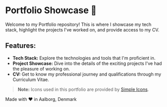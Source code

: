 # Portfolio Showcase 🚀

Welcome to my Portfolio repository! This is where I showcase my tech stack, highlight the projects I've worked on, and provide access to my CV.

## Features:

- **Tech Stack:** Explore the technologies and tools that I'm proficient in.
- **Project Showcase:** Dive into the details of the exciting projects I've had the pleasure of working on.
- **CV:** Get to know my professional journey and qualifications through my Curriculum Vitae.

> **Note:** Icons used in this portfolio are provided by [Simple Icons](https://simpleicons.org/).

Made with :heart: in Aalborg, Denmark
